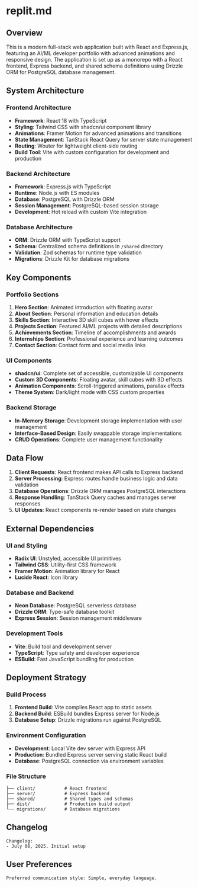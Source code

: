 # replit.md

## Overview

This is a modern full-stack web application built with React and Express.js, featuring an AI/ML developer portfolio with advanced animations and responsive design. The application is set up as a monorepo with a React frontend, Express backend, and shared schema definitions using Drizzle ORM for PostgreSQL database management.

## System Architecture

### Frontend Architecture
- **Framework**: React 18 with TypeScript
- **Styling**: Tailwind CSS with shadcn/ui component library
- **Animations**: Framer Motion for advanced animations and transitions
- **State Management**: TanStack React Query for server state management
- **Routing**: Wouter for lightweight client-side routing
- **Build Tool**: Vite with custom configuration for development and production

### Backend Architecture
- **Framework**: Express.js with TypeScript
- **Runtime**: Node.js with ES modules
- **Database**: PostgreSQL with Drizzle ORM
- **Session Management**: PostgreSQL-based session storage
- **Development**: Hot reload with custom Vite integration

### Database Architecture
- **ORM**: Drizzle ORM with TypeScript support
- **Schema**: Centralized schema definitions in `/shared` directory
- **Validation**: Zod schemas for runtime type validation
- **Migrations**: Drizzle Kit for database migrations

## Key Components

### Portfolio Sections
1. **Hero Section**: Animated introduction with floating avatar
2. **About Section**: Personal information and education details
3. **Skills Section**: Interactive 3D skill cubes with hover effects
4. **Projects Section**: Featured AI/ML projects with detailed descriptions
5. **Achievements Section**: Timeline of accomplishments and awards
6. **Internships Section**: Professional experience and learning outcomes
7. **Contact Section**: Contact form and social media links

### UI Components
- **shadcn/ui**: Complete set of accessible, customizable UI components
- **Custom 3D Components**: Floating avatar, skill cubes with 3D effects
- **Animation Components**: Scroll-triggered animations, parallax effects
- **Theme System**: Dark/light mode with CSS custom properties

### Backend Storage
- **In-Memory Storage**: Development storage implementation with user management
- **Interface-Based Design**: Easily swappable storage implementations
- **CRUD Operations**: Complete user management functionality

## Data Flow

1. **Client Requests**: React frontend makes API calls to Express backend
2. **Server Processing**: Express routes handle business logic and data validation
3. **Database Operations**: Drizzle ORM manages PostgreSQL interactions
4. **Response Handling**: TanStack Query caches and manages server responses
5. **UI Updates**: React components re-render based on state changes

## External Dependencies

### UI and Styling
- **Radix UI**: Unstyled, accessible UI primitives
- **Tailwind CSS**: Utility-first CSS framework
- **Framer Motion**: Animation library for React
- **Lucide React**: Icon library

### Database and Backend
- **Neon Database**: PostgreSQL serverless database
- **Drizzle ORM**: Type-safe database toolkit
- **Express Session**: Session management middleware

### Development Tools
- **Vite**: Build tool and development server
- **TypeScript**: Type safety and developer experience
- **ESBuild**: Fast JavaScript bundling for production

## Deployment Strategy

### Build Process
1. **Frontend Build**: Vite compiles React app to static assets
2. **Backend Build**: ESBuild bundles Express server for Node.js
3. **Database Setup**: Drizzle migrations run against PostgreSQL

### Environment Configuration
- **Development**: Local Vite dev server with Express API
- **Production**: Bundled Express server serving static React build
- **Database**: PostgreSQL connection via environment variables

### File Structure
```
├── client/           # React frontend
├── server/           # Express backend
├── shared/           # Shared types and schemas
├── dist/             # Production build output
└── migrations/       # Database migrations
```

## Changelog

```
Changelog:
- July 08, 2025. Initial setup
```

## User Preferences

```
Preferred communication style: Simple, everyday language.
```